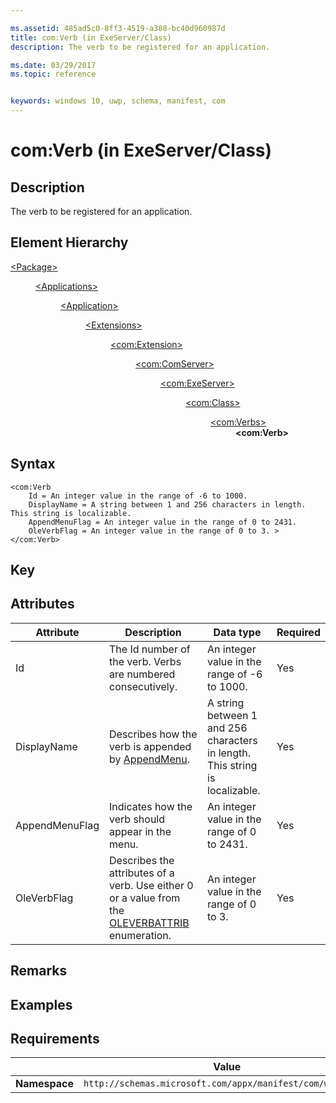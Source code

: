 ```yaml
---

ms.assetid: 485ad5c0-8ff3-4519-a388-bc40d960987d
title: com:Verb (in ExeServer/Class)
description: The verb to be registered for an application.

ms.date: 03/29/2017
ms.topic: reference


keywords: windows 10, uwp, schema, manifest, com
---
```


# com:Verb (in ExeServer/Class)

## Description
The verb to be registered for an application.

## Element Hierarchy
<dl>
<dt><a href="element-package.md">&lt;Package&gt;</a></dt>
<dd>
<dl>
<dt><a href="element-applications.md">&lt;Applications&gt;</a></dt>
<dd>
<dl>
<dt><a href="element-application.md">&lt;Application&gt;</a></dt>
<dd>
<dl>
<dt><a href="element-1-extensions.md">&lt;Extensions&gt;</a></dt>
<dd>
<dl>
<dt><a href="element-com-extension.md">&lt;com:Extension&gt;</a></dt>
<dd>
<dl>
<dt><a href="element-com-comserver.md">&lt;com:ComServer&gt;</a></dt>
<dd>
<dl>
<dt><a href="element-com-exeserver.md">&lt;com:ExeServer&gt;</a></dt>
<dd>
<dl>
<dt><a href="element-com-exeserver-class.md">&lt;com:Class&gt;</a></dt>
<dd>
<dl>
<dt><a href="element-com-exe-verbs.md">&lt;com:Verbs&gt;</a></dt>
<dd><b>&lt;com:Verb&gt;</b></dd>
</dl>
</dd>
</dl>
</dd>
</dl>
</dd>
</dl>
</dd>
</dl>
</dd>
</dl>
</dd>
</dl>
</dd>
</dl>
</dd>
</dl>


## Syntax
```syntax
<com:Verb
    Id = An integer value in the range of -6 to 1000.
    DisplayName = A string between 1 and 256 characters in length. This string is localizable.
    AppendMenuFlag = An integer value in the range of 0 to 2431.
    OleVerbFlag = An integer value in the range of 0 to 3. >
</com:Verb>
```

## Key

## Attributes 

| Attribute | Description | Data type | Required |
|-----------|-------------|-----------|----------|
| Id | The Id number of the verb. Verbs are numbered consecutively. | An integer value in the range of -6 to 1000. | Yes |
| DisplayName | Describes how the verb is appended by [AppendMenu](/windows/win32/api/winuser/nf-winuser-appendmenua). | A string between 1 and 256 characters in length. This string is localizable. | Yes |
| AppendMenuFlag | Indicates how the verb should appear in the menu. | An integer value in the range of 0 to 2431. | Yes |
| OleVerbFlag | Describes the attributes of a verb. Use either 0 or a value from the [OLEVERBATTRIB](/windows/win32/api/oleidl/ne-oleidl-oleverbattrib) enumeration. | An integer value in the range of 0 to 3. | Yes |

## Remarks

## Examples

## Requirements
|               |       Value                                                      |
|---------------|-------------------------------------------------------------|
| **Namespace** | `http://schemas.microsoft.com/appx/manifest/com/windows10` |